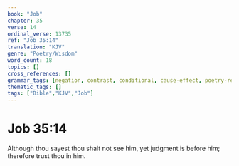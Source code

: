 ```yaml
---
book: "Job"
chapter: 35
verse: 14
ordinal_verse: 13735
ref: "Job 35:14"
translation: "KJV"
genre: "Poetry/Wisdom"
word_count: 18
topics: []
cross_references: []
grammar_tags: [negation, contrast, conditional, cause-effect, poetry-register]
thematic_tags: []
tags: ["Bible","KJV","Job"]
---
```


# Job 35:14

Although thou sayest thou shalt not see him, yet judgment is before him; therefore trust thou in him.
